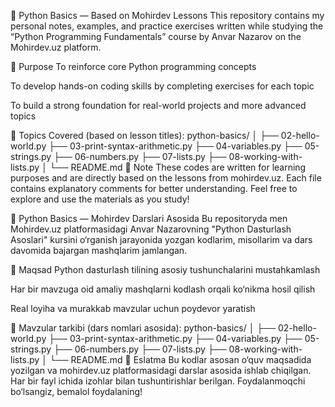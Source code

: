 📘 Python Basics — Based on Mohirdev Lessons
This repository contains my personal notes, examples, and practice exercises written while studying the “Python Programming Fundamentals” course by Anvar Nazarov on the Mohirdev.uz platform.

🎯 Purpose
To reinforce core Python programming concepts

To develop hands-on coding skills by completing exercises for each topic

To build a strong foundation for real-world projects and more advanced topics

🔧 Topics Covered (based on lesson titles):
python-basics/
│
├── 02-hello-world.py
├── 03-print-syntax-arithmetic.py
├── 04-variables.py
├── 05-strings.py
├── 06-numbers.py
├── 07-lists.py
├── 08-working-with-lists.py
│
└── README.md
🧠 Note
These codes are written for learning purposes and are directly based on the lessons from mohirdev.uz. Each file contains explanatory comments for better understanding.
Feel free to explore and use the materials as you study!





📘 Python Basics — Mohirdev Darslari Asosida
Bu repositoryda men Mohirdev.uz platformasidagi Anvar Nazarovning "Python Dasturlash Asoslari" kursini o‘rganish jarayonida yozgan kodlarim, misollarim va dars davomida bajargan mashqlarim jamlangan.

🎯 Maqsad
Python dasturlash tilining asosiy tushunchalarini mustahkamlash

Har bir mavzuga oid amaliy mashqlarni kodlash orqali ko‘nikma hosil qilish

Real loyiha va murakkab mavzular uchun poydevor yaratish

🔧 Mavzular tarkibi (dars nomlari asosida):
python-basics/
│
├── 02-hello-world.py
├── 03-print-syntax-arithmetic.py
├── 04-variables.py
├── 05-strings.py
├── 06-numbers.py
├── 07-lists.py
├── 08-working-with-lists.py
│
└── README.md
🧠 Eslatma
Bu kodlar asosan o‘quv maqsadida yozilgan va mohirdev.uz platformasidagi darslar asosida ishlab chiqilgan. Har bir fayl ichida izohlar bilan tushuntirishlar berilgan. Foydalanmoqchi bo‘lsangiz, bemalol foydalaning!
